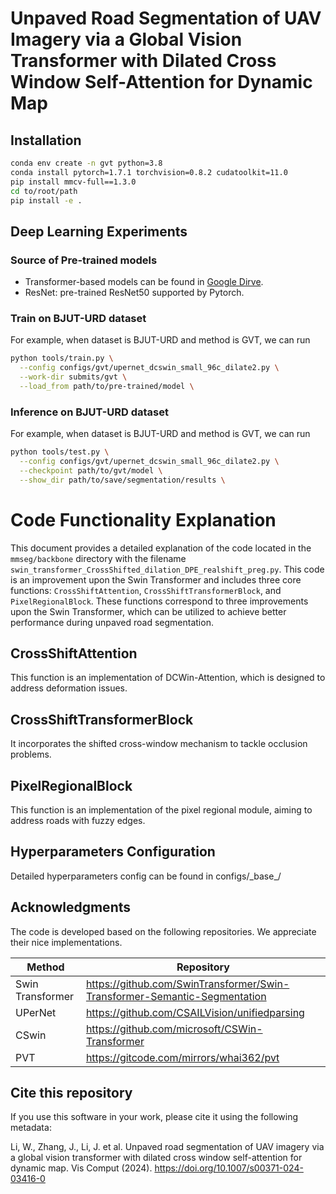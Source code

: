 # Unpaved Road Segmentation of UAV Imagery via a Global Vision Transformer with Dilated Cross Window Self-Attention for Dynamic Map


## Installation

```bash
conda env create -n gvt python=3.8
conda install pytorch=1.7.1 torchvision=0.8.2 cudatoolkit=11.0
pip install mmcv-full==1.3.0
cd to/root/path
pip install -e .
```



## Deep Learning Experiments

### Source of Pre-trained models

* Transformer-based models can be found in [Google Dirve](https://drive.google.com/drive/folders/19H5O4YtIxIXaYdrS87Mh5ao1etjo3935?usp=drive_link).
* ResNet: pre-trained ResNet50 supported by Pytorch.



### Train on BJUT-URD dataset

For example, when dataset is BJUT-URD and method is GVT, we can run

```bash
python tools/train.py \
  --config configs/gvt/upernet_dcswin_small_96c_dilate2.py \
  --work-dir submits/gvt \
  --load_from path/to/pre-trained/model \
```



### Inference on BJUT-URD dataset

For example, when dataset is BJUT-URD and method is GVT, we can run

```bash
python tools/test.py \
  --config configs/gvt/upernet_dcswin_small_96c_dilate2.py \
  --checkpoint path/to/gvt/model \
  --show_dir path/to/save/segmentation/results \
```


# Code Functionality Explanation

This document provides a detailed explanation of the code located in the `mmseg/backbone` directory with the filename `swin_transformer_CrossShifted_dilation_DPE_realshift_preg.py`. This code is an improvement upon the Swin Transformer and includes three core functions: `CrossShiftAttention`, `CrossShiftTransformerBlock`, and `PixelRegionalBlock`. These functions correspond to three improvements upon the Swin Transformer, which can be utilized to achieve better performance during unpaved road segmentation.

## CrossShiftAttention

This function is an implementation of DCWin-Attention, which is designed to address deformation issues.

## CrossShiftTransformerBlock

It incorporates the shifted cross-window mechanism to tackle occlusion problems.

## PixelRegionalBlock

This function is an implementation of the pixel regional module, aiming to address roads with fuzzy edges.



## Hyperparameters Configuration

Detailed hyperparameters config can be found in configs/\_base\_/

## Acknowledgments

The code is developed based on the following repositories. We appreciate their nice implementations.

| Method           | Repository                                            |
| ---------------- | ----------------------------------------------------- |
| Swin Transformer | https://github.com/SwinTransformer/Swin-Transformer-Semantic-Segmentation |
| UPerNet          | https://github.com/CSAILVision/unifiedparsing |
| CSwin          | https://github.com/microsoft/CSWin-Transformer |
| PVT          | https://gitcode.com/mirrors/whai362/pvt |

## Cite this repository
If you use this software in your work, please cite it using the following metadata:

Li, W., Zhang, J., Li, J. et al. Unpaved road segmentation of UAV imagery via a global vision transformer with dilated cross window self-attention for dynamic map. Vis Comput (2024). https://doi.org/10.1007/s00371-024-03416-0
